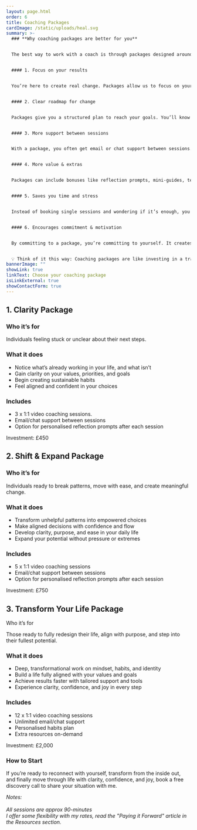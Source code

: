 ```yaml
---
layout: page.html
order: 6
title: Coaching Packages
cardImage: /static/uploads/heal.svg
summary: >-
  ### **Why coaching packages are better for you**


  The best way to work with a coach is through packages designed around results, not time. Here’s why that matters for you:


  #### 1. Focus on your results


  You’re here to create real change. Packages allow us to focus on your transformation, so you get the outcome you want faster and more effectively.


  #### 2. Clear roadmap for change


  Packages give you a structured plan to reach your goals. You’ll know exactly what to expect, what steps to take, and how to track your progress – no guessing, no wasted effort.


  #### 3. More support between sessions


  With a package, you often get email or chat support between sessions. That means guidance, encouragement, and answers when you need them, not just during our calls.


  #### 4. More value & extras


  Packages can include bonuses like reflection prompts, mini-guides, templates, or accountability checkins – tools that help you integrate change and make it last.


  #### 5. Saves you time and stress


  Instead of booking single sessions and wondering if it’s enough, you have a clear plan. Less uncertainty, more momentum.


  #### 6. Encourages commitment & motivation


  By committing to a package, you’re committing to yourself. It creates accountability and motivation to show up for your own growth – and you’ll see real progress faster.


  💡 Think of it this way: Coaching packages are like investing in a transformation journey. You’re not paying for minutes, you’re investing in the results, support, and tools that help you finally move through life with clarity, confidence, and joy.
bannerImage: ""
showLink: true
linkText: Choose your coaching package
isLinkExternal: true
showContactForm: true
---
```

## 1. Clarity Package

### Who it’s for

Individuals feeling stuck or unclear about their next steps.

### What it does

* Notice what’s already working in your life, and what isn’t
* Gain clarity on your values, priorities, and goals
* Begin creating sustainable habits
* Feel aligned and confident in your choices

### Includes

* 3 x 1:1 video coaching sessions.
* Email/chat support between sessions
* Option for personalised reflection prompts after each session

Investment: £450

## 2. Shift & Expand Package

### Who it’s for

Individuals ready to break patterns, move with ease, and create meaningful change.

### What it does

* Transform unhelpful patterns into empowered choices
* Make aligned decisions with confidence and flow
* Develop clarity, purpose, and ease in your daily life
* Expand your potential without pressure or extremes

### Includes

* 5 x 1:1 video coaching sessions
* Email/chat support between sessions
* Option for personalised reflection prompts after each session

Investment: £750

## 3. Transform Your Life Package

Who it’s for

Those ready to fully redesign their life, align with purpose, and step into their fullest potential.

### What it does

* Deep, transformational work on mindset, habits, and identity
* Build a life fully aligned with your values and goals
* Achieve results faster with tailored support and tools
* Experience clarity, confidence, and joy in every step

### Includes

* 12 x 1:1 video coaching sessions
* Unlimited email/chat support
* Personalised habits plan
* Extra resources on-demand

Investment: £2,000

### How to Start

If you’re ready to reconnect with yourself, transform from the inside out, and finally move through life with clarity, confidence, and joy, book a free discovery call to share your situation with me.

*Notes:* \
\
*All sessions are approx 90-minutes*\
*I offer some flexibility with my rates, read the "Paying it Forward" article in the Resources section.*
